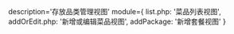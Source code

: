 description='存放品类管理视图'
module={
    list.php: '菜品列表视图',
    addOrEdit.php: '新增或编辑菜品视图',
    addPackage: '新增套餐视图'
}